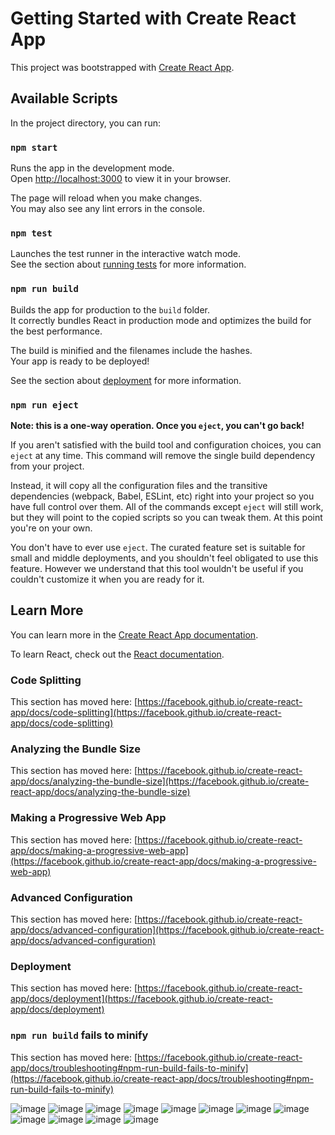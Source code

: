# Getting Started with Create React App

This project was bootstrapped with [Create React App](https://github.com/facebook/create-react-app).

## Available Scripts

In the project directory, you can run:

### `npm start`

Runs the app in the development mode.\
Open [http://localhost:3000](http://localhost:3000) to view it in your browser.

The page will reload when you make changes.\
You may also see any lint errors in the console.

### `npm test`

Launches the test runner in the interactive watch mode.\
See the section about [running tests](https://facebook.github.io/create-react-app/docs/running-tests) for more information.

### `npm run build`

Builds the app for production to the `build` folder.\
It correctly bundles React in production mode and optimizes the build for the best performance.

The build is minified and the filenames include the hashes.\
Your app is ready to be deployed!

See the section about [deployment](https://facebook.github.io/create-react-app/docs/deployment) for more information.

### `npm run eject`

**Note: this is a one-way operation. Once you `eject`, you can't go back!**

If you aren't satisfied with the build tool and configuration choices, you can `eject` at any time. This command will remove the single build dependency from your project.

Instead, it will copy all the configuration files and the transitive dependencies (webpack, Babel, ESLint, etc) right into your project so you have full control over them. All of the commands except `eject` will still work, but they will point to the copied scripts so you can tweak them. At this point you're on your own.

You don't have to ever use `eject`. The curated feature set is suitable for small and middle deployments, and you shouldn't feel obligated to use this feature. However we understand that this tool wouldn't be useful if you couldn't customize it when you are ready for it.

## Learn More

You can learn more in the [Create React App documentation](https://facebook.github.io/create-react-app/docs/getting-started).

To learn React, check out the [React documentation](https://reactjs.org/).

### Code Splitting

This section has moved here: [https://facebook.github.io/create-react-app/docs/code-splitting](https://facebook.github.io/create-react-app/docs/code-splitting)

### Analyzing the Bundle Size

This section has moved here: [https://facebook.github.io/create-react-app/docs/analyzing-the-bundle-size](https://facebook.github.io/create-react-app/docs/analyzing-the-bundle-size)

### Making a Progressive Web App

This section has moved here: [https://facebook.github.io/create-react-app/docs/making-a-progressive-web-app](https://facebook.github.io/create-react-app/docs/making-a-progressive-web-app)

### Advanced Configuration

This section has moved here: [https://facebook.github.io/create-react-app/docs/advanced-configuration](https://facebook.github.io/create-react-app/docs/advanced-configuration)

### Deployment

This section has moved here: [https://facebook.github.io/create-react-app/docs/deployment](https://facebook.github.io/create-react-app/docs/deployment)

### `npm run build` fails to minify

This section has moved here: [https://facebook.github.io/create-react-app/docs/troubleshooting#npm-run-build-fails-to-minify](https://facebook.github.io/create-react-app/docs/troubleshooting#npm-run-build-fails-to-minify)

![image](https://github.com/user-attachments/assets/c8d77656-a666-4307-aa4b-81ea2f8677eb)
![image](https://github.com/user-attachments/assets/46b1f5f6-1c72-4101-9ff1-3fba79567f83)
![image](https://github.com/user-attachments/assets/7ee99e24-7661-415a-a9d7-1998bf8b7791)
![image](https://github.com/user-attachments/assets/6bcc8e8a-23f8-40f2-8e1b-b4656bb83786)
![image](https://github.com/user-attachments/assets/9146c3c6-c4e0-471e-be62-f96329066f2f)
![image](https://github.com/user-attachments/assets/440e19d7-dfd3-4508-a26d-4c5663415a49)
![image](https://github.com/user-attachments/assets/34c93028-9b4c-4900-9c1b-b85f372ff00b)
![image](https://github.com/user-attachments/assets/80ff5ded-e1c5-4303-b1c2-6db4a95b8e76)
![image](https://github.com/user-attachments/assets/4253726a-e395-4c77-ba1a-d7b103b1590f)
![image](https://github.com/user-attachments/assets/ea521331-435a-49d3-8c26-0f9387a6f099)
![image](https://github.com/user-attachments/assets/c911344e-7c6a-4ecb-8c2f-46c2af7c4695)
![image](https://github.com/user-attachments/assets/8dbf3e39-f4e2-4a57-9939-076740c1c4e5)






















